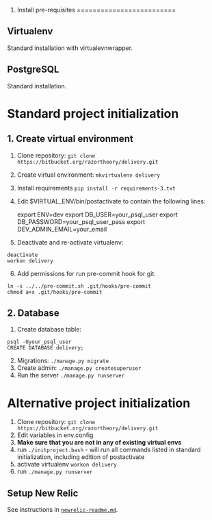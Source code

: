 1. Install pre-requisites
=========================

Virtualenv
----------
Standard installation with virtualevnwrapper.

PostgreSQL
----------
Standard installation.



# Standard project initialization
## 1. Create virtual environment


1. Clone repository: ``git clone https://bitbucket.org/razortheory/delivery.git``
2. Create virtual environment: ``mkvirtualenv delivery``
3. Install requirements ``pip install -r requirements-3.txt``
4. Edit $VIRTUAL_ENV/bin/postactivate to contain the following lines:


    export ENV=dev
    export DB_USER=your_psql_user
    export DB_PASSWORD=your_psql_user_pass
    export DEV_ADMIN_EMAIL=your_email


5. Deactivate and re-activate virtualenv:

```
deactivate
workon delivery
```

6. Add permissions for run pre-commit hook for git:
```
ln -s ../../pre-commit.sh .git/hooks/pre-commit
chmod a+x .git/hooks/pre-commit
```

## 2. Database

1. Create database table:

```
psql -Uyour_psql_user
CREATE DATABASE delivery;
```

2. Migrations: ``./manage.py migrate``
3. Create admin: ``./manage.py createsuperuser``
4. Run the server ``./manage.py runserver``


# Alternative project initialization
1. Clone repository: ``git clone https://bitbucket.org/razortheory/delivery.git``
2. Edit variables in env.config
3. **Make sure that you are not in any of existing virtual envs**
4. run ``./initproject.bash`` - will run all commands listed in standard initialization, including edition of postactivate
5. activate virtualenv ``workon delivery``
6. run ``./manage.py runserver``


Setup New Relic
---------------
See instructions in [`newrelic-readme.md`](newrelic-readme.md).
